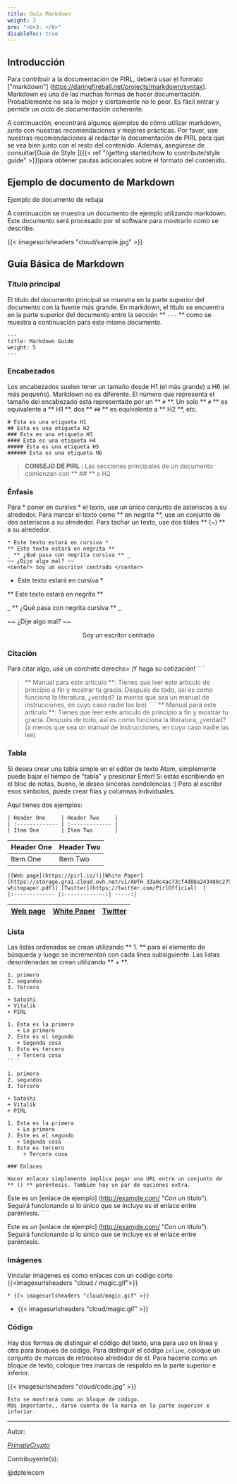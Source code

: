 ```yaml
---
title: Guía Markdown
weight: 3
pre: "<b>3. </b>"
disableToc: true
---
```


## Introducción

Para contribuir a la documentación de PIRL, deberá usar el formato ["markdown"] (https://daringfireball.net/projects/markdown/syntax). Markdown es una de las muchas formas de hacer documentación. Probablemente no sea lo mejor y ciertamente no lo peor. Es fácil entrar y permitir un ciclo de documentación coherente.

A continuación, encontrará algunos ejemplos de cómo utilizar markdown, junto con nuestras recomendaciones y mejores prácticas. Por favor, use nuestras recomendaciones al redactar la documentación de PIRL para que se vea bien junto con el resto del contenido. Además, asegúrese de consultar[Guía de Style ]({{< ref "/getting started/how to contribute/style guide" >}})para obtener pautas adicionales sobre el formato del contenido.

## Ejemplo de documento de Markdown

Ejemplo de documento de rebaja

A continuación se muestra un documento de ejemplo utilizando markdown. Este documento será procesado por el software para mostrarlo como se describe.


{{< imagesurlsheaders "cloud/sample.jpg" >}}


## Guía Básica de Markdown

### Titulo principal

El título del documento principal se muestra en la parte superior del documento con la fuente más grande. En markdown, el título se encuentra en la parte superior del documento entre la sección ** `---` ** como se muestra a continuación para este mismo documento.

```
---
title: Markdown Guide
weight: 5
---
```

### Encabezados

Los encabezados suelen tener un tamaño desde H1 (el más grande) a H6 (el más pequeño). Markdown no es diferente. El número que representa el tamaño del encabezado está representado por un ** `#` **. Un solo ** `#` ** es equivalente a ** H1 **, dos ** `##` ** es equivalente a ** H2 **, etc.

```
# Esta es una etiqueta H1
## Esta es una etiqueta H2
### Esta es una etiqueta H3
#### Esta es una etiqueta H4
##### Esta es una etiqueta H5
###### Esta es una etiqueta H6
```

> **CONSEJO DE PIRL :** Las secciones principales de un documento comienzan con ** ## ** o H2

### Énfasis

Para * poner en cursiva * el texto, use un único conjunto de asteriscos a su alrededor. Para marcar el texto como ** en negrita **, use un conjunto de dos asteriscos a su alrededor. Para tachar un texto, use dos tildes ** (~) ** a su alrededor.

```
* Este texto estará en cursiva *
** Este texto estará en negrita **
_ ** ¿Qué pasa con negrita cursiva ** _
~~ ¿Dije algo mal? ~~
<center> Soy un escritor centrado </center>
```

* Este texto estará en cursiva *

** Este texto estará en negrita **

_ ** ¿Qué pasa con negrita cursiva ** _

~~ ¿Dije algo mal? ~~

<center> Soy un escritor centrado </center>

### Citación

Para citar algo, use un corchete derecho> ¡Y haga su cotización!
`` `
> ** Manual para este artículo **: Tienes que leer este artículo de principio a fin y mostrar tu gracia. Después de todo, así es como funciona la literatura, ¿verdad?
(a menos que sea un manual de instrucciones, en cuyo caso nadie las lee)
`` `
> ** Manual para este artículo **: Tienes que leer este artículo de principio a fin y mostrar tu gracia. Después de todo, así es como funciona la literatura, ¿verdad?
(a menos que sea un manual de instrucciones, en cuyo caso nadie las lee)


### Tabla
Si desea crear una tabla simple en el editor de texto Atom, simplemente puede bajar el tiempo de "tabla" y presionar Enter! Si estás escribiendo en el bloc de notas, bueno,
le deseo sinceras condolencias :) Pero al escribir esos símbolos, puede crear filas y columnas individuales.

Aquí tienes dos ejemplos:


```
| Header One     | Header Two     |
| :------------- | :------------- |
| Item One       | Item Two       |
```
| Header One     | Header Two     |
| :------------- | :------------- |
| Item One       | Item Two       |



```
|[Web page](https://pirl.io/)|[White Paper](https://storage.gra1.cloud.ovh.net/v1/AUTH_33a0c4ac73cf4d88a243480c275be8ac/pirl/pirl-whitepaper.pdf)| [Twitter](https://twitter.com/PirlOfficial)  |
|:------------- |:-------------:| -----:|

```
|[Web page](https://pirl.io/)|[White Paper](https://storage.gra1.cloud.ovh.net/v1/AUTH_33a0c4ac73cf4d88a243480c275be8ac/pirl/pirl-whitepaper.pdf)| [Twitter](https://twitter.com/PirlOfficial)  |
|:------------- |:-------------:| -----:|



### Lista

Las listas ordenadas se crean utilizando ** 1. ** para el elemento de búsqueda y luego se incrementan con cada línea subsiguiente. Las listas desordenadas se crean utilizando ** + **.

```
1. primero
2. segundos
3. Tercero

+ Satoshi
+ Vitalik
+ PIRL

1. Esta es la primera
   + Lo primero
2. Este es el segundo
   + Segunda cosa
3. Esto es tercero
   + Tercera cosa
`` `

1. primero
2. segundos
3. Tercero

+ Satoshi
+ Vitalik
+ PIRL

1. Esta es la primera
   + Lo primero
2. Este es el segundo
   + Segunda cosa
3. Esto es tercero
     + Tercera cosa

### Enlaces

Hacer enlaces simplemente implica pegar una URL entre un conjunto de ** () ** paréntesis. También hay un par de opciones extra.

```
Este es un [enlace de ejemplo] (http://example.com/ "Con un título"). Seguirá funcionando si lo único que se incluye es el enlace entre paréntesis.
`` `

Este es un [enlace de ejemplo] (http://example.com/ "Con un título"). Seguirá funcionando si lo único que se incluye es el enlace entre paréntesis.

### Imágenes


Vincular imágenes es como enlaces con un codigo corto {{<imagesurlsheaders "cloud / magic.gif">}}

```
* {{< imagesurlsheaders "cloud/magic.gif" >}}
```

* {{< imagesurlsheaders "cloud/magic.gif" >}}


### Código

Hay dos formas de distinguir el código del texto, una para uso en línea y otra para bloques de código. Para distinguir el código `inline`, coloque un conjunto de marcas de retroceso alrededor de él. Para hacerlo como un bloque de texto, coloque tres marcas de respaldo en la parte superior e inferior.


{{< imagesurlsheaders "cloud/code.jpg" >}}


```
Esto se mostrará como un bloque de código.
Más importante,, darse cuenta de la marca en la parte superior e inferior.
```

---
Autor:

_[PrimateCrypto](https://twitter.com/PrimateCrypto)_


Contribuyente(s):  

@dptelecom
